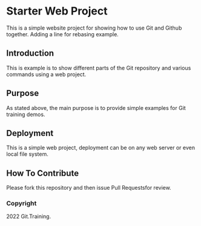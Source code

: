 # Starter Web Project

This is a simple website project for 
showing how to use Git and Github together. 
Adding a line for rebasing example.


## Introduction

This is example is to show different parts 
of the Git repository and various commands 
using a web project.

## Purpose

As stated above, the main purpose is to 
provide simple examples for Git training
demos.

## Deployment

This is a simple web project, deployment
can be on any web server or even local 
file system.

## How To Contribute

Please fork this repository and then issue Pull Requestsfor
review.

### Copyright

2022 Git.Training.